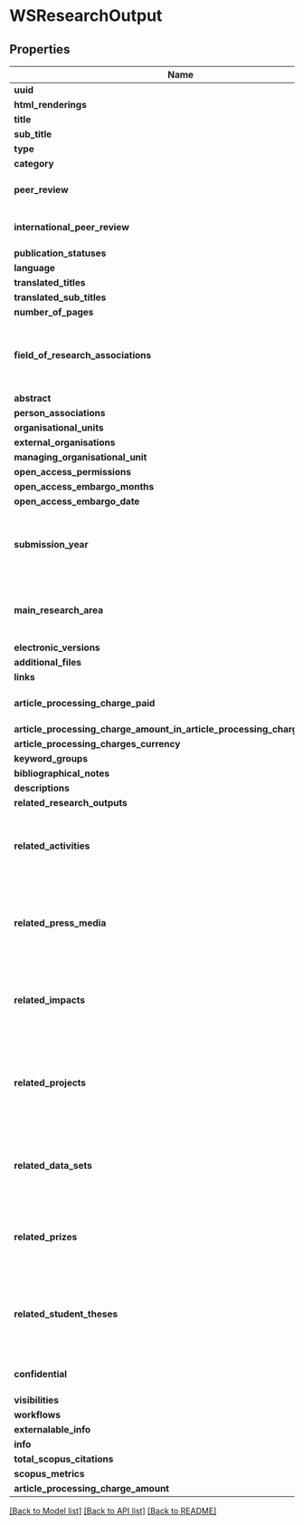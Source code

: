 # WSResearchOutput

## Properties
Name | Type | Description | Notes
------------ | ------------- | ------------- | -------------
**uuid** | **str** |  | [optional] 
**html_renderings** | [**list[WSHtmlRendering]**](WSHtmlRendering.md) |  | [optional] 
**title** | **str** |  | [optional] 
**sub_title** | **str** |  | [optional] 
**type** | [**list[WSClassification]**](WSClassification.md) |  | [optional] 
**category** | [**list[WSClassification]**](WSClassification.md) |  | [optional] 
**peer_review** | **bool** |  | [optional] [default to False]
**international_peer_review** | **bool** |  | [optional] [default to False]
**publication_statuses** | [**list[WSPublicationStatus]**](WSPublicationStatus.md) |  | [optional] 
**language** | [**list[WSClassification]**](WSClassification.md) |  | [optional] 
**translated_titles** | [**list[WSLocalizedString]**](WSLocalizedString.md) |  | [optional] 
**translated_sub_titles** | [**list[WSLocalizedString]**](WSLocalizedString.md) |  | [optional] 
**number_of_pages** | **int** |  | [optional] 
**field_of_research_associations** | [**list[WSERA2015FieldOfResearchAssociation]**](WSERA2015FieldOfResearchAssociation.md) | Only available when the ERA module is enabled | [optional] 
**abstract** | **list[str]** |  | [optional] 
**person_associations** | [**list[WSClassifiedAuthorAssociation]**](WSClassifiedAuthorAssociation.md) |  | [optional] 
**organisational_units** | [**list[WSOrganisationRef]**](WSOrganisationRef.md) |  | [optional] 
**external_organisations** | [**list[WSExternalOrganisationRef]**](WSExternalOrganisationRef.md) |  | [optional] 
**managing_organisational_unit** | [**WSOrganisationRef**](WSOrganisationRef.md) |  | [optional] 
**open_access_permissions** | [**list[WSClassification]**](WSClassification.md) |  | [optional] 
**open_access_embargo_months** | **int** |  | [optional] 
**open_access_embargo_date** | **datetime** |  | [optional] 
**submission_year** | **int** | Only available when this field has been enabled | [optional] 
**main_research_area** | [**list[WSClassification]**](WSClassification.md) | Only available when the BFI module is enabled | [optional] 
**electronic_versions** | [**list[WSElectronicVersionAssociation]**](WSElectronicVersionAssociation.md) |  | [optional] 
**additional_files** | [**list[WSElectronicVersionAdditionalFileAssociation]**](WSElectronicVersionAdditionalFileAssociation.md) |  | [optional] 
**links** | [**list[WSLink]**](WSLink.md) |  | [optional] 
**article_processing_charge_paid** | **bool** |  | [optional] [default to False]
**article_processing_charge_amount_in_article_processing_charge_currency** | **float** |  | [optional] 
**article_processing_charges_currency** | [**list[WSClassification]**](WSClassification.md) |  | [optional] 
**keyword_groups** | [**list[WSKeywordGroup]**](WSKeywordGroup.md) |  | [optional] 
**bibliographical_notes** | [**list[WSLocalizedString]**](WSLocalizedString.md) |  | [optional] 
**descriptions** | [**list[WSClassifiedLocalizedValue]**](WSClassifiedLocalizedValue.md) |  | [optional] 
**related_research_outputs** | [**list[WSResearchOutputRef]**](WSResearchOutputRef.md) |  | [optional] 
**related_activities** | [**list[WSActivityRef]**](WSActivityRef.md) | Only available when the Activity module is enabled | [optional] 
**related_press_media** | [**list[WSPressMediaRef]**](WSPressMediaRef.md) | Only available when the Press / Media module is enabled | [optional] 
**related_impacts** | [**list[WSImpactRef]**](WSImpactRef.md) | Only available when the Impact module is enabled | [optional] 
**related_projects** | [**list[WSUPMProjectRef]**](WSUPMProjectRef.md) | Only available when the Unified Project Model module is enabled | [optional] 
**related_data_sets** | [**list[WSDataSetRef]**](WSDataSetRef.md) | Only available when the DataSet module is enabled | [optional] 
**related_prizes** | [**list[WSPrizeRef]**](WSPrizeRef.md) | Only available when the Prize module is enabled | [optional] 
**related_student_theses** | [**list[WSStudentThesisRef]**](WSStudentThesisRef.md) | Only available when the Student Thesis module is enabled | [optional] 
**confidential** | **bool** |  | [optional] [default to False]
**visibilities** | [**list[WSVisibility]**](WSVisibility.md) |  | [optional] 
**workflows** | [**list[WSWorkflow]**](WSWorkflow.md) |  | [optional] 
**externalable_info** | [**WSExternalableInformation**](WSExternalableInformation.md) |  | [optional] 
**info** | [**WSContentInformation**](WSContentInformation.md) |  | [optional] 
**total_scopus_citations** | **int** |  | [optional] 
**scopus_metrics** | [**list[WSResearchOutputMetric]**](WSResearchOutputMetric.md) |  | [optional] 
**article_processing_charge_amount** | **float** |  | [optional] 

[[Back to Model list]](../README.md#documentation-for-models) [[Back to API list]](../README.md#documentation-for-api-endpoints) [[Back to README]](../README.md)


